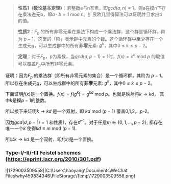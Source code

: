 > **性质1（数论基本定理）**：若整数a与n互素，即$gcd(a,n)\equiv 1$，则a在模n下存在乘法逆元b，即$a\cdot b = 1$ mod $n$。扩展欧几里得算法可以证明并且求出b的值。

> **性质2**：$F_p$ 的所有非零元素在乘法下构成一个乘法群，这个群是循环群，阶为 $p-1$。这里的「阶」表示群中元素的个数。这个循环群中至少存在一个生成元$g$，可以生成群中的所有**非零**元素: $g^k$，其中$0\leq k\leq p-2$。

> **定理**：对于$F_p$，p为素数，当$gcd(d,p-1)=1$时，$f(x)=x^d$ mod $p$ 的取值可以覆盖$F_p$中所有非零元素。

证明：因为$F_p$ 的乘法群（即所有非零元素的集合）是一个循环群，其阶为 $p−1$。所以存在生成元$g$，可以生成群中的所有**非零**元素: $g^k$，其中$0\leq k\leq p-2$。

下面证明$f(x)$是一个置换。$f(x)=f(g^k)=g^{kd}$ mod $p$。也就是映射将$k\rightarrow kd$， 其中$k$是模$p-1$的整数。

所以接下来证明$k\rightarrow kd$ 是一个双射，即 $kd$ mod $(p-1)$ 覆盖0,1,2,..,p-2。

因为$gcd(d,p-1)=1$ 和性质1，存在$d^{-1}$。对于任意$m\in \{0,1,...,p-2\}$, 都存在唯一一个$k$ 使得$kd\equiv m$ mod $(p-1)$. 

所以$k\rightarrow kd$ 是一个双射，即$f(x)$是一个置换。





### Type-I/-II/-III Feistel schemes (https://eprint.iacr.org/2010/301.pdf)

![1729003509558](C:\Users\haoyang\Documents\WeChat Files\why459834346\FileStorage\Temp\1729003509558.png)